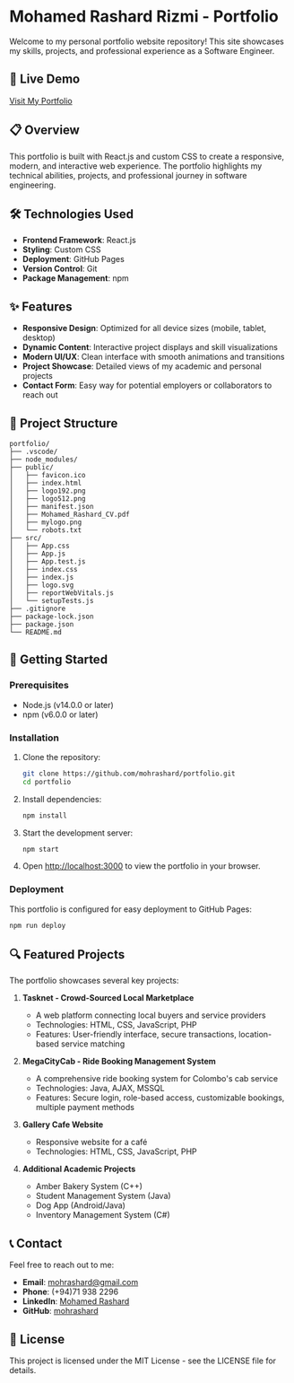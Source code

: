 # Mohamed Rashard Rizmi - Portfolio

Welcome to my personal portfolio website repository! This site showcases my skills, projects, and professional experience as a Software Engineer.

## 🚀 Live Demo

[Visit My Portfolio](https://mohrashard.github.io/portfolio) 

## 📋 Overview

This portfolio is built with React.js and custom CSS to create a responsive, modern, and interactive web experience. The portfolio highlights my technical abilities, projects, and professional journey in software engineering.

## 🛠️ Technologies Used

- **Frontend Framework**: React.js
- **Styling**: Custom CSS
- **Deployment**: GitHub Pages
- **Version Control**: Git
- **Package Management**: npm

## ✨ Features

- **Responsive Design**: Optimized for all device sizes (mobile, tablet, desktop)
- **Dynamic Content**: Interactive project displays and skill visualizations
- **Modern UI/UX**: Clean interface with smooth animations and transitions
- **Project Showcase**: Detailed views of my academic and personal projects
- **Contact Form**: Easy way for potential employers or collaborators to reach out

## 📂 Project Structure

```
portfolio/
├── .vscode/
├── node_modules/
├── public/
│   ├── favicon.ico
│   ├── index.html
│   ├── logo192.png
│   ├── logo512.png
│   ├── manifest.json
│   ├── Mohamed_Rashard_CV.pdf
│   ├── mylogo.png
│   └── robots.txt
├── src/
│   ├── App.css
│   ├── App.js
│   ├── App.test.js
│   ├── index.css
│   ├── index.js
│   ├── logo.svg
│   ├── reportWebVitals.js
│   └── setupTests.js
├── .gitignore
├── package-lock.json
├── package.json
└── README.md
```

## 🚀 Getting Started

### Prerequisites

- Node.js (v14.0.0 or later)
- npm (v6.0.0 or later)

### Installation

1. Clone the repository:
   ```bash
   git clone https://github.com/mohrashard/portfolio.git
   cd portfolio
   ```

2. Install dependencies:
   ```bash
   npm install
   ```

3. Start the development server:
   ```bash
   npm start
   ```

4. Open [http://localhost:3000](http://localhost:3000) to view the portfolio in your browser.

### Deployment

This portfolio is configured for easy deployment to GitHub Pages:

```bash
npm run deploy
```

## 🔍 Featured Projects

The portfolio showcases several key projects:

1. **Tasknet - Crowd-Sourced Local Marketplace**
   - A web platform connecting local buyers and service providers
   - Technologies: HTML, CSS, JavaScript, PHP
   - Features: User-friendly interface, secure transactions, location-based service matching

2. **MegaCityCab - Ride Booking Management System**
   - A comprehensive ride booking system for Colombo's cab service
   - Technologies: Java, AJAX, MSSQL
   - Features: Secure login, role-based access, customizable bookings, multiple payment methods

3. **Gallery Cafe Website**
   - Responsive website for a café
   - Technologies: HTML, CSS, JavaScript, PHP

4. **Additional Academic Projects**
   - Amber Bakery System (C++)
   - Student Management System (Java)
   - Dog App (Android/Java)
   - Inventory Management System (C#)

## 📞 Contact

Feel free to reach out to me:

- **Email**: mohrashard@gmail.com
- **Phone**: (+94)71 938 2296
- **LinkedIn**: [Mohamed Rashard](https://www.linkedin.com/in/mohamedrashard)
- **GitHub**: [mohrashard](https://github.com/mohrashard/)

## 📄 License

This project is licensed under the MIT License - see the LICENSE file for details.
